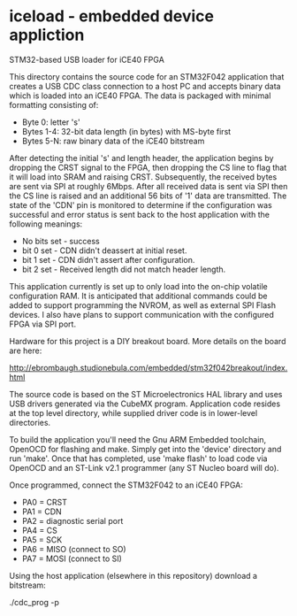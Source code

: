 # iceload - embedded device appliction
STM32-based USB loader for iCE40 FPGA

This directory contains the source code for an STM32F042 application that
creates a USB CDC class connection to a host PC and accepts binary data
which is loaded into an iCE40 FPGA. The data is packaged with minimal
formatting consisting of:

* Byte 0: letter 's'
* Bytes 1-4: 32-bit data length (in bytes) with MS-byte first
* Bytes 5-N: raw binary data of the iCE40 bitstream

After detecting the initial 's' and length header, the application begins
by dropping the CRST signal to the FPGA, then dropping the CS line to flag
that it will load into SRAM and raising CRST. Subsequently, the received
bytes are sent via SPI at roughly 6Mbps. After all received data is sent
via SPI then the CS line is raised and an additional 56 bits of '1' data
are transmitted. The state of the 'CDN' pin is monitored to determine if the
configuration was successful and error status is sent back to the host
application with the following meanings:

* No bits set - success
* bit 0 set - CDN didn't deassert at initial reset.
* bit 1 set - CDN didn't assert after configuration.
* bit 2 set - Received length did not match header length.

This application currently is set up to only load into the on-chip volatile
configuration RAM. It is anticipated that additional commands could be added
to support programming the NVROM, as well as external SPI Flash devices. I
also have plans to support communication with the configured FPGA via SPI
port.

Hardware for this project is a DIY breakout board. More details on the board
are here:

http://ebrombaugh.studionebula.com/embedded/stm32f042breakout/index.html

The source code is based on the ST Microelectronics HAL library and uses USB
drivers generated via the CubeMX program. Application code resides at the top
level directory, while supplied driver code is in lower-level directories.

To build the application you'll need the Gnu ARM Embedded toolchain, OpenOCD
for flashing and make. Simply get into the 'device' directory and run 'make'.
Once that has completed, use 'make flash' to load code via OpenOCD and an
ST-Link v2.1 programmer (any ST Nucleo board will do).

Once programmed, connect the STM32F042 to an iCE40 FPGA:

* PA0 = CRST
* PA1 = CDN
* PA2 = diagnostic serial port
* PA4 = CS
* PA5 = SCK
* PA6 = MISO (connect to SO)
* PA7 = MOSI (connect to SI)

Using the host application (elsewhere in this repository) download a 
bitstream:

./cdc_prog -p <tty port for USB device> <bitstream file>

